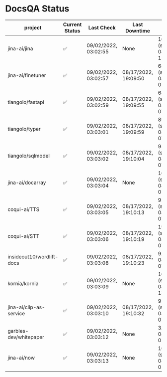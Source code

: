 # DocsQA Status

|         project         |Current Status|     Last Check     |   Last Downtime    |              % Uptime              |
|-------------------------|--------------|--------------------|--------------------|------------------------------------|
|jina-ai/jina             |✅            |09/02/2022, 03:02:55|None                |100.000 (since 08/29/2022, 11:24:14)|
|jina-ai/finetuner        |✅            |09/02/2022, 03:02:57|08/17/2022, 19:09:50|68.182 (since 08/15/2022, 07:09:42) |
|tiangolo/fastapi         |✅            |09/02/2022, 03:02:59|08/17/2022, 19:09:55|68.187 (since 08/15/2022, 07:09:42) |
|tiangolo/typer           |✅            |09/02/2022, 03:03:01|08/17/2022, 19:09:59|89.307 (since 08/15/2022, 07:09:42) |
|tiangolo/sqlmodel        |✅            |09/02/2022, 03:03:02|08/17/2022, 19:10:04|95.054 (since 08/15/2022, 07:09:42) |
|jina-ai/docarray         |✅            |09/02/2022, 03:03:04|None                |100.000 (since 08/24/2022, 01:39:12)|
|coqui-ai/TTS             |✅            |09/02/2022, 03:03:05|08/17/2022, 19:10:13|95.052 (since 08/15/2022, 07:09:42) |
|coqui-ai/STT             |✅            |09/02/2022, 03:03:06|08/17/2022, 19:10:19|19.256 (since 08/15/2022, 07:09:42) |
|insideout10/wordlift-docs|✅            |09/02/2022, 03:03:08|08/17/2022, 19:10:23|9.790 (since 08/15/2022, 07:09:42)  |
|kornia/kornia            |✅            |09/02/2022, 03:03:09|None                |100.000 (since 08/30/2022, 13:49:49)|
|jina-ai/clip-as-service  |✅            |09/02/2022, 03:03:10|08/17/2022, 19:10:32|95.061 (since 08/15/2022, 07:09:42) |
|garbles-dev/whitepaper   |✅            |09/02/2022, 03:03:12|None                |3.830 (since 08/24/2022, 01:39:12)  |
|jina-ai/now              |✅            |09/02/2022, 03:03:13|None                |100.000 (since 08/24/2022, 01:39:12)|
